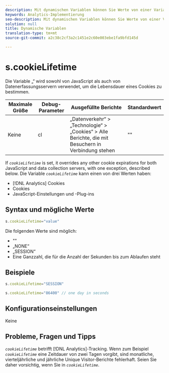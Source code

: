 ```yaml
---
description: Mit dynamischen Variablen können Sie Werte von einer Variablen in eine andere kopieren, ohne die vollständigen Werte mehrfach in die Bildanforderung auf Ihrer Site eingeben zu müssen.
keywords: Analytics-Implementierung
seo-description: Mit dynamischen Variablen können Sie Werte von einer Variablen in eine andere kopieren, ohne die vollständigen Werte mehrfach in die Bildanforderung auf Ihrer Site eingeben zu müssen.
solution: null
title: Dynamische Variablen
translation-type: tm+mt
source-git-commit: a2c38c2cf3a2c1451e2c60e003ebe1fa9bfd145d

---
```



# s.cookieLifetime

Die Variable „“ wird sowohl von JavaScript als auch von Datenerfassungsservern verwendet, um die Lebensdauer eines Cookies zu bestimmen.

| Maximale Größe | Debug-Parameter | Ausgefüllte Berichte | Standardwert |
|---|---|---|---|
| Keine | cl | „Datenverkehr“ &gt; „Technologie“ &gt; „Cookies“ &gt; Alle Berichte, die mit Besuchern in Verbindung stehen | "" |

If *`cookieLifetime`* is set, it overrides any other cookie expirations for both JavaScript and data collection servers, with one exception, described below. Die Variable *`cookieLifetime`* kann einen von drei Werten haben:

* [!DNL Analytics] Cookies
* Cookies
* JavaScript-Einstellungen und -Plug-ins

## Syntax und mögliche Werte

```js
s.cookieLifetime="value"
```

Die folgenden Werte sind möglich:

* ""
* „NONE“
* „SESSION“
* Eine Ganzzahl, die für die Anzahl der Sekunden bis zum Ablaufen steht

## Beispiele

```js
s.cookieLifetime="SESSION"
```

```js
s.cookieLifetime="86400" // one day in seconds
```

## Konfigurationseinstellungen

Keine

## Probleme, Fragen und Tipps

*`cookieLifetime`* betrifft [!DNL Analytics]-Tracking. Wenn zum Beispiel *`cookieLifetime`* eine Zeitdauer von zwei Tagen vorgibt, sind monatliche, vierteljährliche und jährliche Unique Visitor-Berichte fehlerhaft. Seien Sie daher vorsichtig, wenn Sie in *`cookieLifetime`*.

